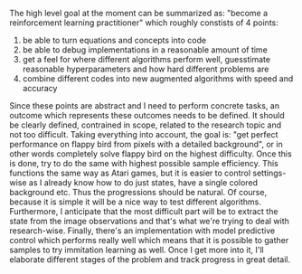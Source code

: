 The high level goal at the moment can be summarized as:
"become a reinforcement learning practitioner" which roughly constists of 
4 points:
1. be able to turn equations and concepts into code
2. be able to debug implementations in a reasonable amount of time
3. get a feel for where different algorithms perform well, 
guesstimate reasonable hyperparameters and how hard different problems are
4. combine different codes into new augmented algorithms with speed and accuracy

Since these points are abstract and I need to perform concrete tasks,
an outcome which represents these outcomes needs to be defined.
It should be clearly defined, contrained in scope, related to the research topic
and not too difficult.
Taking everything into account, the goal is:
"get perfect performance on flappy bird from pixels with a detailed background",
or in other words completely solve flappy bird on the highest difficulty.
Once this is done, try to do the same with highest possible sample efficiency.
This functions the same way as Atari games, but it is easier to control 
settings-wise as I already know how to do just states, have a single colored background etc.
Thus the progressions should be natural.
Of course, because it is simple it will be a nice way to test different algorithms.
Furthermore, I anticipate that the most difficult part will be to extract the state 
from the image observations and that's what we're trying to deal with research-wise.
Finally, there's an implementation with model predictive control which performs really well
which means that it is possible to gather samples to try immitation learning as well.
Once I get more into it, I'll elaborate different stages of the problem and 
track progress in great detail.

